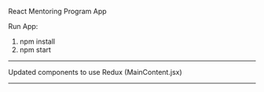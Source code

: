 React Mentoring Program App

Run App:

1. npm install
2. npm start

---

Updated components to use Redux (MainContent.jsx)

---
